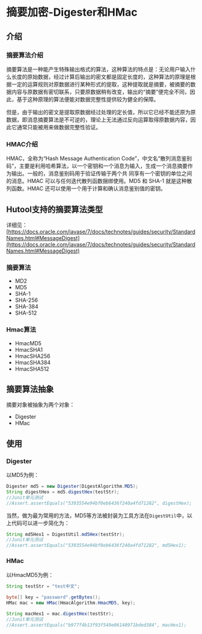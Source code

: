 摘要加密-Digester和HMac
===

## 介绍

### 摘要算法介绍

摘要算法是一种能产生特殊输出格式的算法，这种算法的特点是：无论用户输入什么长度的原始数据，经过计算后输出的密文都是固定长度的，这种算法的原理是根据一定的运算规则对原数据进行某种形式的提取，这种提取就是摘要，被摘要的数据内容与原数据有密切联系，只要原数据稍有改变，输出的“摘要”便完全不同，因此，基于这种原理的算法便能对数据完整性提供较为健全的保障。

但是，由于输出的密文是提取原数据经过处理的定长值，所以它已经不能还原为原数据，即消息摘要算法是不可逆的，理论上无法通过反向运算取得原数据内容，因此它通常只能被用来做数据完整性验证。

### HMAC介绍
HMAC，全称为“Hash Message Authentication Code”，中文名“散列消息鉴别码”，主要是利用哈希算法，以一个密钥和一个消息为输入，生成一个消息摘要作为输出。一般的，消息鉴别码用于验证传输于两个共 同享有一个密钥的单位之间的消息。HMAC 可以与任何迭代散列函数捆绑使用。MD5 和 SHA-1 就是这种散列函数。HMAC 还可以使用一个用于计算和确认消息鉴别值的密钥。

## Hutool支持的摘要算法类型

详细见：[https://docs.oracle.com/javase/7/docs/technotes/guides/security/StandardNames.html#MessageDigest](https://docs.oracle.com/javase/7/docs/technotes/guides/security/StandardNames.html#MessageDigest)

### 摘要算法
- MD2
- MD5
- SHA-1
- SHA-256
- SHA-384
- SHA-512

### Hmac算法
- HmacMD5
- HmacSHA1
- HmacSHA256
- HmacSHA384
- HmacSHA512

## 摘要算法抽象

摘要对象被抽象为两个对象：
- Digester
- HMac

## 使用
### Digester

以MD5为例：
```java
Digester md5 = new Digester(DigestAlgorithm.MD5);
String digestHex = md5.digestHex(testStr);
//Junit单元测试
//Assert.assertEquals("5393554e94bf0eb6436f240a4fd71282", digestHex);
```

当然，做为最为常用的方法，MD5等方法被封装为工具方法在`DigestUtil`中，以上代码可以进一步简化为：
```java
String md5Hex1 = DigestUtil.md5Hex(testStr);
//Junit单元测试
//Assert.assertEquals("5393554e94bf0eb6436f240a4fd71282", md5Hex1);
```

### HMac

以HmacMD5为例：
```java
String testStr = "test中文";
		
byte[] key = "password".getBytes();
HMac mac = new HMac(HmacAlgorithm.HmacMD5, key);

String macHex1 = mac.digestHex(testStr);
//Junit单元测试
//Assert.assertEquals("b977f4b13f93f549e06140971bded384", macHex1);
```


